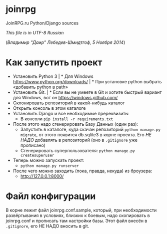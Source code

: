 joinrpg
=======

JoinRPG.ru Python/Django sources

*_This file is in UTF-8 Russian_*

(_Владимир "Даир" Лебедев-Шмидтгоф, 5 Ноября 2014_)

# Как запустить проект

* Установить Python 3
| * Для Windows https://www.python.org/downloads/
| * При установке python выбрать «добавить python в path»
* Установить Git. 
| * Если вы не умеете в Git и хотите быстрый вариант для Windows, вот он https://windows.github.com/
* Склонировать репозиторий в какой-нибудь каталог
* Открыть консоль в этом каталоге
* Установить Django и все необходимые пререквизиты
  * В консоли `pip install -r requirements.txt`
* После этого надо сгенерировать Базу Данных (один раз):
  * Запустить в каталоге, куда скачан репозиторий `python manage.py migrate`, от этого появится db.sqlite3 в корне проекта. Его *НЕ НАДО* добавлять в репозиторий (оно в `.gitignore` уже прописано)
  * Сгенерировать суперпользователя: `python manage.py createsuperuser`
* Теперь можно запускать проект:
  * `python manage.py runserver`
* После чего можно заходить (пока, правда, некуда) из броузера:
  * http://127.0.0.1:8000/

# Файл конфигурации

В корне лежит файл joinrpg.conf.sample, который, при необходимости развёртывания в условиях, близких к боевым, надо скопировать в joinrpg.conf и прописать там настройки базы. Этот файл внесён в `.gitignore`, его НЕ НАДО вносить в git.
